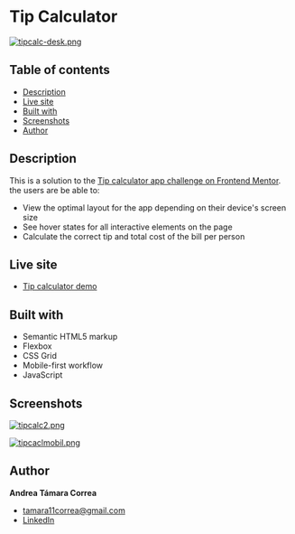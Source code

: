 # Tip Calculator

[![tipcalc-desk.png](https://i.postimg.cc/MKrPxw1t/tipcalc-desk.png)](https://postimg.cc/gn8qqfS6)

## Table of contents

- [Description](#description)
- [Live site](#live-site)
- [Built with](#built-with)
- [Screenshots](#screenshots)
- [Author](#author)
  


## Description

This is a solution to the [Tip calculator app challenge on Frontend Mentor](https://www.frontendmentor.io/challenges/tip-calculator-app-ugJNGbJUX). the users are be able to:

- View the optimal layout for the app depending on their device's screen size
- See hover states for all interactive elements on the page
- Calculate the correct tip and total cost of the bill per person


## Live site

- [Tip calculator demo](https://andreatamara.github.io/10-tip-calculator-app-main/)


## Built with

- Semantic HTML5 markup
- Flexbox
- CSS Grid
- Mobile-first workflow
- JavaScript


## Screenshots

[![tipcalc2.png](https://i.postimg.cc/c4J9VCtr/tipcalc2.png)](https://postimg.cc/w3SQN6Vp)
<br/>

[![tipcaclmobil.png](https://i.postimg.cc/Df6pjLZ9/tipcaclmobil.png)](https://postimg.cc/4nK1nKpP)
<br/>


## Author

**Andrea Támara Correa**
* [tamara11correa@gmail.com](tamara11correa@gmail.com)
* [LinkedIn](https://www.linkedin.com/in/andreatamara/)
<!-- * [Portafolio web](https://tu-dominio.com/) -->
